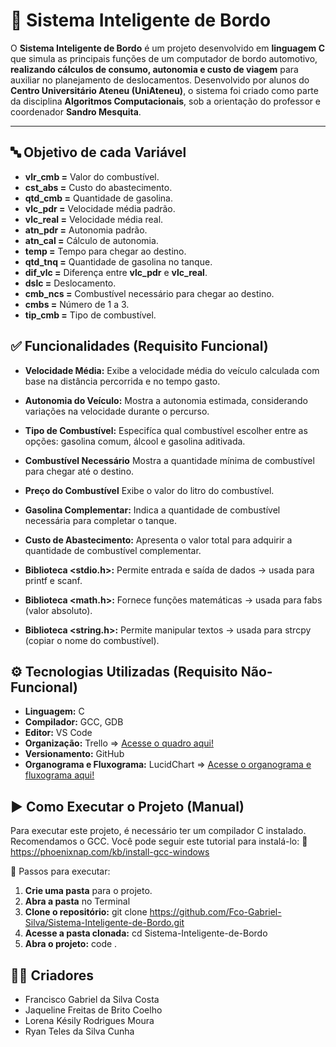 # 🚗 Sistema Inteligente de Bordo

O **Sistema Inteligente de Bordo** é um projeto desenvolvido em **linguagem C** que simula as principais funções de um computador de bordo automotivo, **realizando cálculos de consumo, autonomia e custo de viagem** para auxiliar no planejamento de deslocamentos.
Desenvolvido por alunos do **Centro Universitário Ateneu (UniAteneu)**, o sistema foi criado como parte da disciplina **Algoritmos Computacionais**, sob a orientação do professor e coordenador **Sandro Mesquita**.

---

## 🔤 Objetivo de cada Variável

- **vlr_cmb =** Valor do combustível.
- **cst_abs =** Custo do abastecimento.
- **qtd_cmb =** Quantidade de gasolina.
- **vlc_pdr =** Velocidade média padrão.
- **vlc_real =** Velocidade média real.
- **atn_pdr =** Autonomia padrão.
- **atn_cal =** Cálculo de autonomia.
- **temp =** Tempo para chegar ao destino.
- **qtd_tnq =** Quantidade de gasolina no tanque.
- **dif_vlc =** Diferença entre **vlc_pdr** e **vlc_real**.
- **dslc =** Deslocamento.
- **cmb_ncs =** Combustível necessário para chegar ao destino.
- **cmbs =** Número de 1 a 3.
- **tip_cmb =** Tipo de combustível.

## ✅ Funcionalidades (Requisito Funcional)

- **Velocidade Média:** Exibe a velocidade média do veículo calculada com base na distância percorrida e no tempo gasto.

- **Autonomia do Veículo:** Mostra a autonomia estimada, considerando variações na velocidade durante o percurso.

- **Tipo de Combustível:** Especifíca qual combustível escolher entre as opções: gasolina comum, álcool e gasolina aditivada.

- **Combustível Necessário** Mostra a quantidade mínima de combustível para chegar até o destino.

- **Preço do Combustível** Exibe o valor do litro do combustível.

- **Gasolina Complementar:** Indica a quantidade de combustível necessária para completar o tanque.

- **Custo de Abastecimento:** Apresenta o valor total para adquirir a quantidade de combustível complementar.

- **Biblioteca <stdio.h>:** Permite entrada e saída de dados → usada para printf e scanf.

- **Biblioteca <math.h>:** Fornece funções matemáticas → usada para fabs (valor absoluto).

- **Biblioteca <string.h>:** Permite manipular textos → usada para strcpy (copiar o nome do combustível).

## ⚙️ Tecnologias Utilizadas (Requisito Não-Funcional)

- **Linguagem:** C
- **Compilador:** GCC, GDB
- **Editor:** VS Code
- **Organização:** Trello => [Acesse o quadro aqui!](https://trello.com/invite/b/68d994babe2cf930e99cfd65/ATTIf87c2e41f94611d45617091cc37c6e3e237112AB/sistema-inteligente-de-bordo)
- **Versionamento:** GitHub
- **Organograma e Fluxograma:** LucidChart => [Acesse o organograma e fluxograma aqui!](https://lucid.app/lucidchart/022deabf-b873-40d8-8e80-56c1b663d1fb/edit?view_items=iTncHUM%2BgHeogoMQlyZxxBC2Bxg%3D&page=0_0&invitationId=inv_aeddef56-760a-489a-85d0-01af3a4fe55f)

## ▶️ Como Executar o Projeto (Manual)

Para executar este projeto, é necessário ter um compilador C instalado. Recomendamos o GCC.
Você pode seguir este tutorial para instalá-lo:
🔗 https://phoenixnap.com/kb/install-gcc-windows

📌 Passos para executar:

1. **Crie uma pasta** para o projeto.
2. **Abra a pasta** no Terminal
3. **Clone o repositório:** git clone https://github.com/Fco-Gabriel-Silva/Sistema-Inteligente-de-Bordo.git
4. **Acesse a pasta clonada:** cd Sistema-Inteligente-de-Bordo
5. **Abra o projeto:** code .

## 👨‍💻 Criadores

- Francisco Gabriel da Silva Costa
- Jaqueline Freitas de Brito Coelho
- Lorena Késily Rodrigues Moura
- Ryan Teles da Silva Cunha
